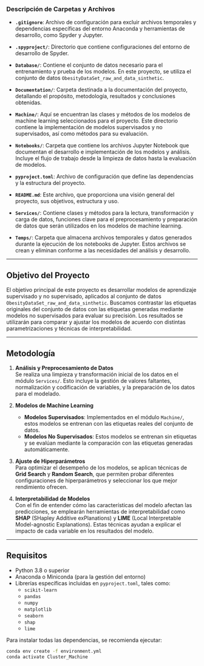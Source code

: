 
### Descripción de Carpetas y Archivos

- **`.gitignore`**: Archivo de configuración para excluir archivos temporales y dependencias específicas del entorno Anaconda y herramientas de desarrollo, como Spyder y Jupyter.

- **`.spyproject/`**: Directorio que contiene configuraciones del entorno de desarrollo de Spyder.

- **`Database/`**: Contiene el conjunto de datos necesario para el entrenamiento y prueba de los modelos. En este proyecto, se utiliza el conjunto de datos `ObesityDataSet_raw_and_data_sinthetic`.

- **`Documentation/`**: Carpeta destinada a la documentación del proyecto, detallando el propósito, metodología, resultados y conclusiones obtenidas.

- **`Machine/`**: Aquí se encuentran las clases y métodos de los modelos de machine learning seleccionados para el proyecto. Este directorio contiene la implementación de modelos supervisados y no supervisados, así como métodos para su evaluación.

- **`Notebooks/`**: Carpeta que contiene los archivos Jupyter Notebook que documentan el desarrollo e implementación de los modelos y análisis. Incluye el flujo de trabajo desde la limpieza de datos hasta la evaluación de modelos.

- **`pyproject.toml`**: Archivo de configuración que define las dependencias y la estructura del proyecto.

- **`README.md`**: Este archivo, que proporciona una visión general del proyecto, sus objetivos, estructura y uso.

- **`Services/`**: Contiene clases y métodos para la lectura, transformación y carga de datos, funciones clave para el preprocesamiento y preparación de datos que serán utilizados en los modelos de machine learning.

- **`Temps/`**: Carpeta que almacena archivos temporales y datos generados durante la ejecución de los notebooks de Jupyter. Estos archivos se crean y eliminan conforme a las necesidades del análisis y desarrollo.

---

## Objetivo del Proyecto

El objetivo principal de este proyecto es desarrollar modelos de aprendizaje supervisado y no supervisado, aplicados al conjunto de datos `ObesityDataSet_raw_and_data_sinthetic`. Buscamos contrastar las etiquetas originales del conjunto de datos con las etiquetas generadas mediante modelos no supervisados para evaluar su precisión. Los resultados se utilizarán para comparar y ajustar los modelos de acuerdo con distintas parametrizaciones y técnicas de interpretabilidad.

---

## Metodología

1. **Análisis y Preprocesamiento de Datos**  
   Se realiza una limpieza y transformación inicial de los datos en el módulo `Services/`. Esto incluye la gestión de valores faltantes, normalización y codificación de variables, y la preparación de los datos para el modelado.

2. **Modelos de Machine Learning**  
   - **Modelos Supervisados**: Implementados en el módulo `Machine/`, estos modelos se entrenan con las etiquetas reales del conjunto de datos.
   - **Modelos No Supervisados**: Estos modelos se entrenan sin etiquetas y se evalúan mediante la comparación con las etiquetas generadas automáticamente.

3. **Ajuste de Hiperparámetros**  
   Para optimizar el desempeño de los modelos, se aplican técnicas de **Grid Search** y **Random Search**, que permiten probar diferentes configuraciones de hiperparámetros y seleccionar los que mejor rendimiento ofrecen.

4. **Interpretabilidad de Modelos**  
   Con el fin de entender cómo las características del modelo afectan las predicciones, se emplearán herramientas de interpretabilidad como **SHAP** (SHapley Additive exPlanations) y **LIME** (Local Interpretable Model-agnostic Explanations). Estas técnicas ayudan a explicar el impacto de cada variable en los resultados del modelo.

---

## Requisitos

- Python 3.8 o superior
- Anaconda o Miniconda (para la gestión del entorno)
- Librerías específicas incluidas en `pyproject.toml`, tales como:
  - `scikit-learn`
  - `pandas`
  - `numpy`
  - `matplotlib`
  - `seaborn`
  - `shap`
  - `lime`
  
Para instalar todas las dependencias, se recomienda ejecutar:
```bash
conda env create -f environment.yml
conda activate Cluster_Machine
 
